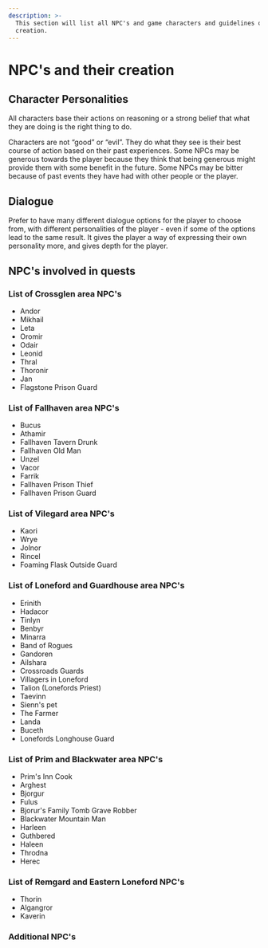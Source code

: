 ```yaml
---
description: >-
  This section will list all NPC's and game characters and guidelines on their
  creation.
---
```


# NPC's and their creation

## Character Personalities

All characters base their actions on reasoning or a strong belief that what they are doing is the right thing to do.

Characters are not “good” or “evil”. They do what they see is their best course of action based on their past experiences. Some NPCs may be generous towards the player because they think that being generous might provide them with some benefit in the future. Some NPCs may be bitter because of past events they have had with other people or the player.

## Dialogue

Prefer to have many different dialogue options for the player to choose from, with different personalities of the player - even if some of the options lead to the same result. It gives the player a way of expressing their own personality more, and gives depth for the player.

## NPC's involved in quests

### List of Crossglen area NPC's

* Andor
* Mikhail
* Leta
* Oromir
* Odair
* Leonid
* Thral
* Thoronir
* Jan
* Flagstone Prison Guard

### List of Fallhaven area NPC's

* Bucus
* Athamir
* Fallhaven Tavern Drunk
* Fallhaven Old Man
* Unzel
* Vacor
* Farrik
* Fallhaven Prison Thief
* Fallhaven Prison Guard

### List of Vilegard area NPC's

* Kaori
* Wrye
* Jolnor
* Rincel
* Foaming Flask Outside Guard

### List of Loneford and Guardhouse area NPC's

* Erinith
* Hadacor
* Tinlyn
* Benbyr
* Minarra
* Band of Rogues
* Gandoren
* Ailshara
* Crossroads Guards
* Villagers in Loneford
* Talion \(Lonefords Priest\)
* Taevinn
* Sienn's pet
* The Farmer
* Landa
* Buceth
* Lonefords Longhouse Guard

### List of Prim and Blackwater area NPC's

* Prim's Inn Cook
* Arghest
* Bjorgur
* Fulus
* Bjorur's Family Tomb Grave Robber
* Blackwater Mountain Man
* Harleen
* Guthbered
* Haleen
* Throdna
* Herec

### List of Remgard and Eastern Loneford NPC's

* Thorin
* Algangror
* Kaverin

### Additional NPC's

